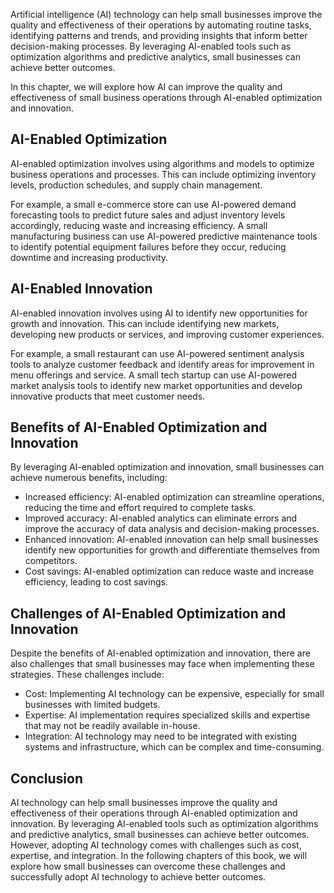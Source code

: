 

Artificial intelligence (AI) technology can help small businesses improve the quality and effectiveness of their operations by automating routine tasks, identifying patterns and trends, and providing insights that inform better decision-making processes. By leveraging AI-enabled tools such as optimization algorithms and predictive analytics, small businesses can achieve better outcomes.

In this chapter, we will explore how AI can improve the quality and effectiveness of small business operations through AI-enabled optimization and innovation.

AI-Enabled Optimization
-----------------------

AI-enabled optimization involves using algorithms and models to optimize business operations and processes. This can include optimizing inventory levels, production schedules, and supply chain management.

For example, a small e-commerce store can use AI-powered demand forecasting tools to predict future sales and adjust inventory levels accordingly, reducing waste and increasing efficiency. A small manufacturing business can use AI-powered predictive maintenance tools to identify potential equipment failures before they occur, reducing downtime and increasing productivity.

AI-Enabled Innovation
---------------------

AI-enabled innovation involves using AI to identify new opportunities for growth and innovation. This can include identifying new markets, developing new products or services, and improving customer experiences.

For example, a small restaurant can use AI-powered sentiment analysis tools to analyze customer feedback and identify areas for improvement in menu offerings and service. A small tech startup can use AI-powered market analysis tools to identify new market opportunities and develop innovative products that meet customer needs.

Benefits of AI-Enabled Optimization and Innovation
--------------------------------------------------

By leveraging AI-enabled optimization and innovation, small businesses can achieve numerous benefits, including:

* Increased efficiency: AI-enabled optimization can streamline operations, reducing the time and effort required to complete tasks.
* Improved accuracy: AI-enabled analytics can eliminate errors and improve the accuracy of data analysis and decision-making processes.
* Enhanced innovation: AI-enabled innovation can help small businesses identify new opportunities for growth and differentiate themselves from competitors.
* Cost savings: AI-enabled optimization can reduce waste and increase efficiency, leading to cost savings.

Challenges of AI-Enabled Optimization and Innovation
----------------------------------------------------

Despite the benefits of AI-enabled optimization and innovation, there are also challenges that small businesses may face when implementing these strategies. These challenges include:

* Cost: Implementing AI technology can be expensive, especially for small businesses with limited budgets.
* Expertise: AI implementation requires specialized skills and expertise that may not be readily available in-house.
* Integration: AI technology may need to be integrated with existing systems and infrastructure, which can be complex and time-consuming.

Conclusion
----------

AI technology can help small businesses improve the quality and effectiveness of their operations through AI-enabled optimization and innovation. By leveraging AI-enabled tools such as optimization algorithms and predictive analytics, small businesses can achieve better outcomes. However, adopting AI technology comes with challenges such as cost, expertise, and integration. In the following chapters of this book, we will explore how small businesses can overcome these challenges and successfully adopt AI technology to achieve better outcomes.
